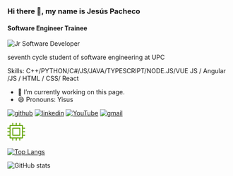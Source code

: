 ### Hi there 👋, my name is Jesús Pacheco
#### Software Engineer Trainee
![Jr Software Developer](https://i.pinimg.com/originals/46/9b/56/469b56b2cb73b46e5866a2454df2260b.png)

seventh cycle student of software engineering at UPC


Skills: C++/PYTHON/C#/JS/JAVA/TYPESCRIPT/NODE.JS/VUE JS / Angular /JS / HTML / CSS/ React

- 🔭 I’m currently working on this page. 
- 😄 Pronouns: Yisus 


[<img src='https://cdn.jsdelivr.net/npm/simple-icons@3.0.1/icons/github.svg' alt='github' height='40'>](https://github.com/JesussPacheco)  [<img src='https://cdn.jsdelivr.net/npm/simple-icons@3.0.1/icons/linkedin.svg' alt='linkedin' height='40'>](https://www.linkedin.com/in/jesús-pacheco//)  [<img src='https://cdn.jsdelivr.net/npm/simple-icons@3.0.1/icons/youtube.svg' alt='YouTube' height='40'>](https://www.youtube.com/channel/UCvcm1rLhmbSzEAzPjcCHLzA)  [<img src='https://cdn.jsdelivr.net/npm/simple-icons@3.0.1/icons/gmail.svg' alt='gmail' height='40'>](jesuspacheco0219@gmail.com)  

<a href='https://docs.github.com/en/developers'><img src='https://raw.githubusercontent.com/acervenky/animated-github-badges/master/assets/devbadge.gif' width='40' height='40'></a> 

[![Top Langs](https://github-readme-stats.vercel.app/api/top-langs/?username=JesussPacheco)](https://github.com/anuraghazra/github-readme-stats)

![GitHub stats](https://github-readme-stats.vercel.app/api?username=JesussPacheco&show_icons=true)  

